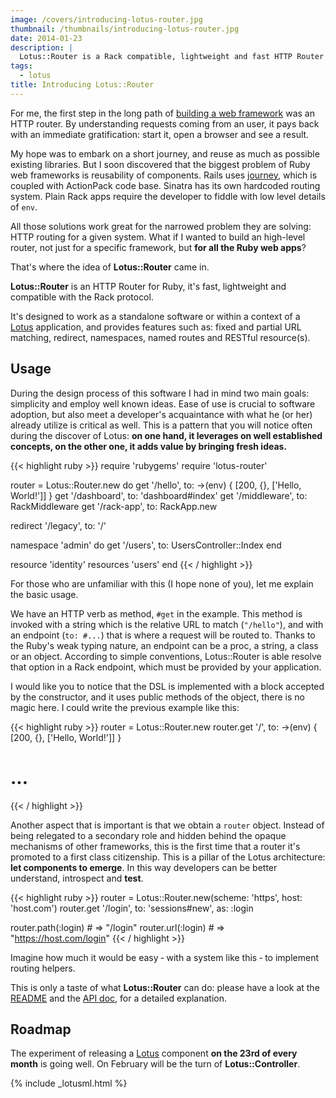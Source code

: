 ```yaml
---
image: /covers/introducing-lotus-router.jpg
thumbnail: /thumbnails/introducing-lotus-router.jpg
date: 2014-01-23
description: |
  Lotus::Router is a Rack compatible, lightweight and fast HTTP Router for Ruby. It is designed to work as a standalone framework or within a context of a Lotus application. It supports most of the HTTP verbs, fixed and partial string matching, redirect, namespaces, named routes and RESTful resource(s).
tags:
  - lotus
title: Introducing Lotus::Router
---
```


For me, the first step in the long path of [building a web framework](/2014/01/01/announcing-lotus.html) was an HTTP router.
By understanding requests coming from an user, it pays back with an immediate gratification: start it, open a browser and see a result.

My hope was to embark on a short journey, and reuse as much as possible existing libraries.
But I soon discovered that the biggest problem of Ruby web frameworks is reusability of components.
Rails uses [journey](https://github.com/rails/journey), which is coupled with ActionPack code base.
Sinatra has its own hardcoded routing system.
Plain Rack apps require the developer to fiddle with low level details of `env`.

All those solutions work great for the narrowed problem they are solving: HTTP routing for a given system.
What if I wanted to build an high-level router, not just for a specific framework, but __for all the Ruby web apps__?

That's where the idea of __Lotus::Router__ came in.

__Lotus::Router__ is an HTTP Router for Ruby, it's fast, lightweight and compatible with the Rack protocol.

It's designed to work as a standalone software or within a context of a [Lotus](http://lotusrb.org) application, and provides features such as: fixed and partial URL matching, redirect, namespaces, named routes and RESTful resource(s).

## Usage

During the design process of this software I had in mind two main goals: simplicity and employ well known ideas.
Ease of use is crucial to software adoption, but also meet a developer's acquaintance with what he (or her) already utilize is critical as well.
This is a pattern that you will notice often during the discover of Lotus: __on one hand, it leverages on well established concepts, on the other one, it adds value by bringing fresh ideas.__

{{< highlight ruby >}}
require 'rubygems'
require 'lotus-router'

router = Lotus::Router.new do
  get  '/hello', to: ->(env) { [200, {}, ['Hello, World!']] }
  get  '/dashboard',   to: 'dashboard#index'
  get  '/middleware',  to: RackMiddleware
  get  '/rack-app',    to: RackApp.new

  redirect '/legacy', to: '/'

  namespace 'admin' do
    get '/users', to: UsersController::Index
  end

  resource  'identity'
  resources 'users'
end
{{< / highlight >}}

For those who are unfamiliar with this (I hope none of you), let me explain the basic usage.

We have an HTTP verb as method, `#get` in the example.
This method is invoked with a string which is the relative URL to match (`"/hello"`), and with an endpoint (`to: #...`) that is where a request will be routed to.
Thanks to the Ruby's weak typing nature, an endpoint can be a proc, a string, a class or an object. According to simple conventions, Lotus::Router is able resolve that option in a Rack endpoint, which must be provided by your application.

I would like you to notice that the DSL is implemented with a block accepted by the constructor, and it uses public methods of the object, there is no magic here.
I could write the previous example like this:

{{< highlight ruby >}}
router = Lotus::Router.new
router.get  '/', to: ->(env) { [200, {}, ['Hello, World!']] }
# ...
{{< / highlight >}}

Another aspect that is important is that we obtain a `router` object.
Instead of being relegated to a secondary role and hidden behind the opaque mechanisms of other frameworks, this is the first time that a router it's promoted to a first class citizenship.
This is a pillar of the Lotus architecture: __let components to emerge__. In this way developers can be better understand, introspect and __test__.

{{< highlight ruby >}}
router = Lotus::Router.new(scheme: 'https', host: 'host.com')
router.get '/login', to: 'sessions#new', as: :login

router.path(:login) # => "/login"
router.url(:login)  # => "https://host.com/login"
{{< / highlight >}}

Imagine how much it would be easy &dash; with a system like this &dash; to implement routing helpers.

This is only a taste of what __Lotus::Router__ can do: please have a look at the [README](https://github.com/lotus/router#lotusrouter) and the [API doc](http://rdoc.info/gems/lotus-router), for a detailed explanation.

## Roadmap

The experiment of releasing a [Lotus](http://lotusrb.org) component __on the 23rd of every month__ is going well. On February will be the turn of __Lotus::Controller__.

{% include _lotusml.html %}
